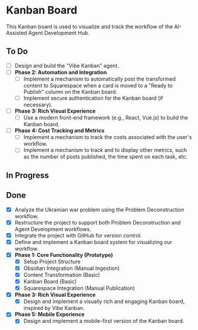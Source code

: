 # Kanban Board

This Kanban board is used to visualize and track the workflow of the AI-Assisted Agent Development Hub.

## To Do

- [ ] Design and build the "Vibe Kanban" agent.
- [ ] **Phase 2: Automation and Integration**
    - [ ] Implement a mechanism to automatically post the transformed content to Squarespace when a card is moved to a "Ready to Publish" column on the Kanban board.
    - [ ] Implement secure authentication for the Kanban board (if necessary).
- [ ] **Phase 3: Rich Visual Experience**
    - [ ] Use a modern front-end framework (e.g., React, Vue.js) to build the Kanban board.
- [ ] **Phase 4: Cost Tracking and Metrics**
    - [ ] Implement a mechanism to track the costs associated with the user's workflow.
    - [ ] Implement a mechanism to track and to display other metrics, such as the number of posts published, the time spent on each task, etc.

## In Progress


## Done

- [x] Analyze the Ukrainian war problem using the Problem Deconstruction workflow.
- [x] Restructure the project to support both Problem Deconstruction and Agent Development workflows.
- [x] Integrate the project with GitHub for version control.
- [x] Define and implement a Kanban board system for visualizing our workflow.
- [x] **Phase 1: Core Functionality (Prototype)**
    - [x] Setup Project Structure
    - [x] Obsidian Integration (Manual Ingestion)
    - [x] Content Transformation (Basic)
    - [x] Kanban Board (Basic)
    - [x] Squarespace Integration (Manual Publication)
- [x] **Phase 3: Rich Visual Experience**
    - [x] Design and implement a visually rich and engaging Kanban board, inspired by Vibe Kanban.
- [x] **Phase 5: Mobile Experience**
    - [x] Design and implement a mobile-first version of the Kanban board.